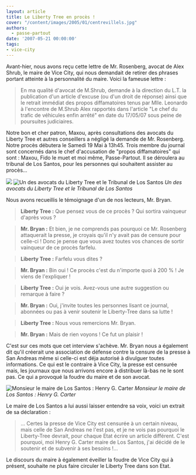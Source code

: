 ```yaml
---
layout: article
title: Le Liberty Tree en procès !
cover: "/content/images/2005/01/centrevillels.jpg"
authors:
  - passe-partout
date: '2007-05-21 00:00:00'
tags:
- vice-city
---
```


Avant-hier, nous avons reçu cette lettre de Mr. Rosenberg, avocat de Alex Shrub, le maire de Vice City, qui nous demandait de retirer des phrases portant atteinte à la personnalité du maire. Voici la fameuse lettre :

> En ma qualité d'avocat de M.Shrub, demande à la direction du L.T. la publication d'un article d'excuse (ou d'un droit de réponse) ainsi que le retrait immédiat des propos diffamatoires tenus par Mlle. Leonardo à l'encontre de M.Shrub Alex rapportés dans l'article "Le chef du trafic de véhicules enfin arrêté" en date du 17/05/07 sous peine de poursuites judiciaires.

Notre bon et cher patron, Maxou, après consultations des avocats du Liberty Tree et autres conseillers a négligé la demande de Mr. Rosenberg. Notre procès débutera le Samedi 19 Mai à 13h45. Trois membre du journal sont concernés dans le chef d'accusation de "propos diffamatoires" qui sont : Maxou, Fido le muet et moi même, Passe-Partout. Il se déroulera au tribunal de Los Santos, pour les personnes qui souhaitent assister au procès...

![](/content/images/2005/01/hanrygcarter.jpg)
![Un des avocats du Liberty Tree et le Tribunal de Los Santos](/content/images/2005/01/tribunalLA.jpg)
_Un des avocats du Liberty Tree et le Tribunal de Los Santos_

Nous avons recueillis le témoignage d'un de nos lecteurs, Mr. Bryan.

> **Liberty Tree :** Que pensez vous de ce procès ? Qui sortira vainqueur d'après vous ?

> **Mr. Bryan :** Et bien, je ne comprends pas pourquoi ce Mr. Rosenberg attaquerait la presse, je croyais qu'il n'y avait pas de censure pour celle-ci ! Donc je pense que vous avez toutes vos chances de sortir vainqueur de ce procès farfelu.

> **Liberty Tree :** Farfelu vous dites ?

> **Mr. Bryan :** Bin oui ! Ce procès c'est du n'importe quoi à 200 % ! Je viens de l'expliquer !

> **Liberty Tree :** Oui je vois. Avez-vous une autre suggestion ou remarque à faire ?

> **Mr. Bryan :** Oui, j'invite toutes les personnes lisant ce journal, abonnées ou pas à venir soutenir le Liberty-Tree dans sa lutte !

> **Liberty Tree :** Nous vous remercions Mr. Bryan.

> **Mr. Bryan :** Mais de rien voyons ! Ce fut un plaisir !

C'est sur ces mots que cet interview s'achève. Mr. Bryan nous a également dit qu'il créerait une association de défense contre la censure de la presse à San Andreas même si celle-ci est déja autorisé à divulguer toutes informations. Ce qui est le contraire à Vice City, la presse est censurée mais, les journaux que nous arrivons encore à distribuer là-bas ne le sont pas. Ce qui a provoqué la foudre du maire et de son avocat.

![Monsieur le maire de Los Santos : Henry G. Carter](/content/images/2005/01/henrygcarter.jpg)
_Monsieur le maire de Los Santos : Henry G. Carter_

Le maire de Los Santos a lui aussi laisser entendre sa voix, voici un extrait de sa déclaration :

> ... Certes la presse de Vice City est censurée à un certain niveau, mais celle de San Andreas ne l'est pas, et je ne vois pas pourquoi le Liberty-Tree devrait, pour chaque Etat écrire un article différent. C'est pourquoi, moi Henry G. Carter maire de Los Santos, j'ai décidé de le soutenir et de subvenir à ses besoins !...

Le discours du maire à également éveiller la foudre de Vice City qui à présent, souhaite ne plus faire circuler le Liberty Tree dans son Etat.